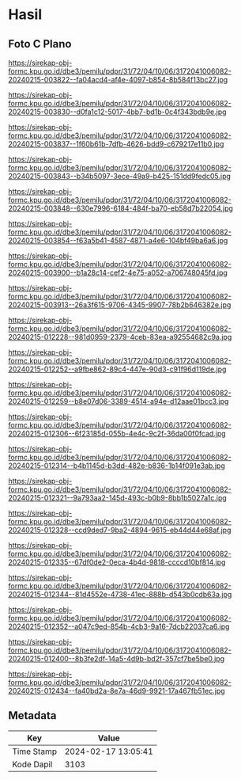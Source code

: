 # Hasil

## Foto C Plano

https://sirekap-obj-formc.kpu.go.id/dbe3/pemilu/pdpr/31/72/04/10/06/3172041006082-20240215-003822--fa04acd4-af4e-4097-b854-8b584f13bc27.jpg

https://sirekap-obj-formc.kpu.go.id/dbe3/pemilu/pdpr/31/72/04/10/06/3172041006082-20240215-003830--d0fa1c12-5017-4bb7-bd1b-0c4f343bdb9e.jpg

https://sirekap-obj-formc.kpu.go.id/dbe3/pemilu/pdpr/31/72/04/10/06/3172041006082-20240215-003837--1f60b61b-7dfb-4626-bdd9-c679217e11b0.jpg

https://sirekap-obj-formc.kpu.go.id/dbe3/pemilu/pdpr/31/72/04/10/06/3172041006082-20240215-003843--b34b5097-3ece-49a9-b425-151dd9fedc05.jpg

https://sirekap-obj-formc.kpu.go.id/dbe3/pemilu/pdpr/31/72/04/10/06/3172041006082-20240215-003848--630e7996-6184-484f-ba70-eb58d7b22054.jpg

https://sirekap-obj-formc.kpu.go.id/dbe3/pemilu/pdpr/31/72/04/10/06/3172041006082-20240215-003854--f63a5b41-4587-4871-a4e6-104bf49ba6a6.jpg

https://sirekap-obj-formc.kpu.go.id/dbe3/pemilu/pdpr/31/72/04/10/06/3172041006082-20240215-003900--b1a28c14-cef2-4e75-a052-a706748045fd.jpg

https://sirekap-obj-formc.kpu.go.id/dbe3/pemilu/pdpr/31/72/04/10/06/3172041006082-20240215-003913--26a3f615-9706-4345-9907-78b2b646382e.jpg

https://sirekap-obj-formc.kpu.go.id/dbe3/pemilu/pdpr/31/72/04/10/06/3172041006082-20240215-012228--981d0959-2379-4ceb-83ea-a92554682c9a.jpg

https://sirekap-obj-formc.kpu.go.id/dbe3/pemilu/pdpr/31/72/04/10/06/3172041006082-20240215-012252--a9fbe862-89c4-447e-90d3-c91f96d119de.jpg

https://sirekap-obj-formc.kpu.go.id/dbe3/pemilu/pdpr/31/72/04/10/06/3172041006082-20240215-012259--b8e07d06-3389-4514-a94e-d12aae01bcc3.jpg

https://sirekap-obj-formc.kpu.go.id/dbe3/pemilu/pdpr/31/72/04/10/06/3172041006082-20240215-012306--6f23185d-055b-4e4c-9c2f-36da00f0fcad.jpg

https://sirekap-obj-formc.kpu.go.id/dbe3/pemilu/pdpr/31/72/04/10/06/3172041006082-20240215-012314--b4b1145d-b3dd-482e-b836-1b14f091e3ab.jpg

https://sirekap-obj-formc.kpu.go.id/dbe3/pemilu/pdpr/31/72/04/10/06/3172041006082-20240215-012321--9a793aa2-145d-493c-b0b9-8bb1b5027a1c.jpg

https://sirekap-obj-formc.kpu.go.id/dbe3/pemilu/pdpr/31/72/04/10/06/3172041006082-20240215-012328--ccd9ded7-9ba2-4894-9615-eb44d44e68af.jpg

https://sirekap-obj-formc.kpu.go.id/dbe3/pemilu/pdpr/31/72/04/10/06/3172041006082-20240215-012335--67df0de2-0eca-4b4d-9818-ccccd10bf814.jpg

https://sirekap-obj-formc.kpu.go.id/dbe3/pemilu/pdpr/31/72/04/10/06/3172041006082-20240215-012344--81d4552e-4738-41ec-888b-d543b0cdb63a.jpg

https://sirekap-obj-formc.kpu.go.id/dbe3/pemilu/pdpr/31/72/04/10/06/3172041006082-20240215-012352--a047c9ed-854b-4cb3-9a16-7dcb22037ca6.jpg

https://sirekap-obj-formc.kpu.go.id/dbe3/pemilu/pdpr/31/72/04/10/06/3172041006082-20240215-012400--8b3fe2df-14a5-4d9b-bd2f-357cf7be5be0.jpg

https://sirekap-obj-formc.kpu.go.id/dbe3/pemilu/pdpr/31/72/04/10/06/3172041006082-20240215-012434--fa40bd2a-8e7a-46d9-9921-17a467fb51ec.jpg


## Metadata

| Key        | Value               |
| ---------- | ------------------- |
| Time Stamp | 2024-02-17 13:05:41 |
| Kode Dapil | 3103                |



